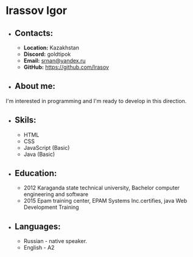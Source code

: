 # Irassov Igor

* ## Contacts:
    * __Location:__ Kazakhstan
    * __Discord:__ goldtipok
    * __Email:__ srnan@yandex.ru
    * __GitHub:__ https://github.com/Irasov

* ## About me:
I'm interested in programming and I'm ready to develop in this direction.

* ## Skils:
    * HTML
    * CSS
    * JavaScript (Basic)
    * Java (Basic)

* ## Education:
    * 2012 Karaganda state technical university, Bachelor computer engineering and software
    * 2015 Epam training center, EPAM Systems Inc.certifies, java Web Development Training

* ## Languages:
    * Russian - native speaker.
    * English - A2

